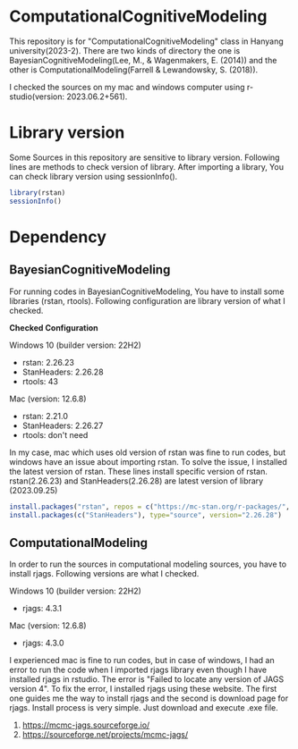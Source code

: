 
# ComputationalCognitiveModeling

This repository is for "ComputationalCognitiveModeling" class in Hanyang university(2023-2). There are two kinds of directory the one is BayesianCognitiveModeling(Lee, M., & Wagenmakers, E. (2014)) and the other is ComputationalModeling(Farrell & Lewandowsky, S. (2018)).  

I checked the sources on my mac and windows computer using r-studio(version: 2023.06.2+561). 

# Library version

Some Sources in this repository are sensitive to library version. Following lines are methods to check version of library. After importing a library, You can check library version using sessionInfo().

```r
library(rstan)  
sessionInfo()  
```

# Dependency

## BayesianCognitiveModeling

For running codes in BayesianCognitiveModeling, You have to install some libraries (rstan, rtools). Following configuration are library version of what I checked.

**Checked Configuration**

Windows 10 (builder version: 22H2)
- rstan: 2.26.23
- StanHeaders: 2.26.28
- rtools: 43
  
Mac (version: 12.6.8)
- rstan: 2.21.0
- StanHeaders: 2.26.27
- rtools: don't need

In my case, mac which uses old version of rstan was fine to run codes, but windows have an issue about importing rstan. To solve the issue, I installed the latest version of rstan. These lines install specific version of rstan. rstan(2.26.23) and StanHeaders(2.26.28) are latest version of library (2023.09.25)

```r
install.packages("rstan", repos = c("https://mc-stan.org/r-packages/", getOption("repos")), version = "2.26.23")
install.packages(c("StanHeaders"), type="source", version="2.26.28")
```
  
## ComputationalModeling

In order to run the sources in computational modeling sources, you have to install rjags. Following versions are what I checked.

Windows 10 (builder version: 22H2)
- rjags: 4.3.1
  
Mac (version: 12.6.8)
- rjags: 4.3.0

I experienced mac is fine to run codes, but in case of windows, I had an error to run the code when I imported rjags library even though I have installed rjags in rstudio. The error is "Failed to locate any version of JAGS version 4". To fix the error, I installed rjags using these website. The first one guides me the way to install rjags and the second is download page for rjags. Install process is very simple. Just download and execute .exe file. 

1. https://mcmc-jags.sourceforge.io/
2. https://sourceforge.net/projects/mcmc-jags/

